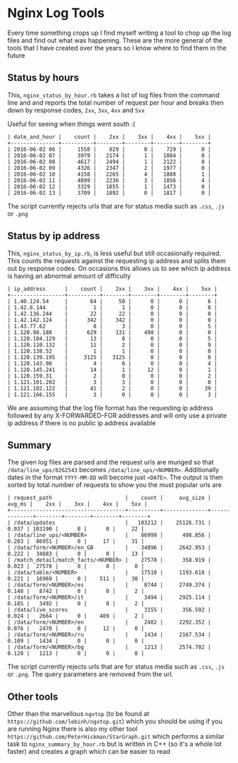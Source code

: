# Nginx Log Tools

Every time something crops up I find myself writing a tool to chop up the log files and 
find out what was happening. These are the more general of the tools that I have created 
over the years so I know where to find them in the future

## Status by hours

This, `nginx_status_by_hour.rb` takes a list of log files from the command line and and 
reports the total number of request per hour and breaks then down by response codes, `2xx`, 
`3xx`, `4xx` and `5xx`

Useful for seeing when things went south :(

	| date_and_hour |    count |    2xx |    3xx |    4xx |    5xx |
	+---------------+----------+--------+--------+--------+--------+
	| 2016-06-02 06 |     1558 |    829 |      0 |    729 |      0 |
	| 2016-06-02 07 |     3979 |   2174 |      1 |   1804 |      0 |
	| 2016-06-02 08 |     4617 |   2494 |      1 |   2122 |      0 |
	| 2016-06-02 09 |     4326 |   2347 |      2 |   1977 |      0 |
	| 2016-06-02 10 |     4158 |   2265 |      4 |   1888 |      1 |
	| 2016-06-02 11 |     4099 |   2236 |      3 |   1856 |      4 |
	| 2016-06-02 12 |     3329 |   1855 |      1 |   1473 |      0 |
	| 2016-06-02 13 |     3709 |   1892 |      0 |   1817 |      0 |

The script currently rejects urls that are for status media such as `.css`, `.js` or `.png`

## Status by ip address

This, `nginx_status_by_ip.rb`, is less useful but still occasionally required. This counts the
requests against the requesting ip address and splits them out by response codes. On occasions 
this allows us to see which ip address is having an abnormal amount of difficulty

	| ip_address      |    count |    2xx |    3xx |    4xx |    5xx |
	+-----------------+----------+--------+--------+--------+--------+
	| 1.40.124.54     |       64 |     58 |      0 |      0 |      6 |
	| 1.42.8.144      |        1 |      1 |      0 |      0 |      0 |
	| 1.42.136.244    |       22 |     22 |      0 |      0 |      0 |
	| 1.42.142.124    |      342 |    342 |      0 |      0 |      0 |
	| 1.43.77.62      |        8 |      3 |      0 |      0 |      5 |
	| 1.120.98.188    |      629 |    131 |    498 |      0 |      0 |
	| 1.120.104.129   |       13 |      8 |      0 |      0 |      5 |
	| 1.120.110.132   |       11 |      2 |      0 |      0 |      9 |
	| 1.120.138.52    |        1 |      1 |      0 |      0 |      0 |
	| 1.120.139.195   |     3125 |   3125 |      0 |      0 |      0 |
	| 1.120.143.90    |        4 |      0 |      0 |      0 |      4 |
	| 1.120.145.241   |       14 |      1 |     12 |      0 |      1 |
	| 1.120.159.31    |        2 |      0 |      0 |      0 |      2 |
	| 1.121.101.202   |        3 |      3 |      0 |      0 |      0 |
	| 1.121.102.122   |       41 |      2 |      0 |      0 |     39 |
	| 1.121.166.155   |        3 |      0 |      0 |      0 |      3 |

We are assuming that the log file format has the requesting ip address followed by any X-FORWARDED-FOR 
addresses and will only use a private ip address if there is no public ip address available

## Summary

The given log files are parsed and the request urls are munged so that `/data/line_ups/8262543` becomes
`/data/line_ups/<NUMBER>`. Additionally dates in the format `YYYY-MM-DD` will become just `<DATE>`. The
output is then sorted by total number of requests to show you the must popular urls are

	| request_path                       |    count |     avg_size |       avg_ms |    2xx |    3xx |    4xx |    5xx |
	+------------------------------------+----------+--------------+--------------+--------+--------+--------+--------+
	| /data/updates                      |   103212 |    25126.731 |        0.037 | 103190 |      0 |      0 |     22 |
	| /data/line_ups/<NUMBER>            |    86999 |      498.856 |        0.203 |  86951 |      0 |     17 |     31 |
	| /data/form/<NUMBER>/en_GB          |    34896 |     2642.953 |        0.222 |  34883 |      0 |      0 |     13 |
	| /match_detail/match_facts/<NUMBER> |    27578 |      358.919 |        0.023 |  27578 |      0 |      0 |      0 |
	| /data/table/<NUMBER>               |    17510 |     1193.618 |        0.221 |  16969 |      0 |    511 |     30 |
	| /data/form/<NUMBER>/es             |     8744 |     2749.374 |        0.148 |   8742 |      0 |      0 |      2 |
	| /data/form/<NUMBER>/it             |     3494 |     2925.114 |        0.185 |   3492 |      0 |      0 |      2 |
	| /data/live_scores                  |     3155 |      356.592 |        0.024 |   2664 |      0 |    489 |      2 |
	| /data/form/<NUMBER>/en             |     2482 |     2292.352 |        0.076 |   2470 |      0 |     12 |      0 |
	| /data/form/<NUMBER>/ru             |     1434 |     2167.534 |        0.109 |   1434 |      0 |      0 |      0 |
	| /data/form/<NUMBER>/bg             |     1213 |     2574.702 |        0.120 |   1213 |      0 |      0 |      0 |

The script currently rejects urls that are for status media such as `.css`, `.js` or `.png`. The query parameters are 
removed from the url.

## Other tools

Other than the marvellous `ngxtop` (to be found at `https://github.com/lebinh/ngxtop.git`) which you should be using
if you are running Nginx there is also my other tool `https://github.com/PeterHickman/StarGraph.git` which performs
a similar task to `nginx_summary_by_hour.rb` but is written in C++ (so it's a whole lot faster) and creates a graph
which can be easier to read

